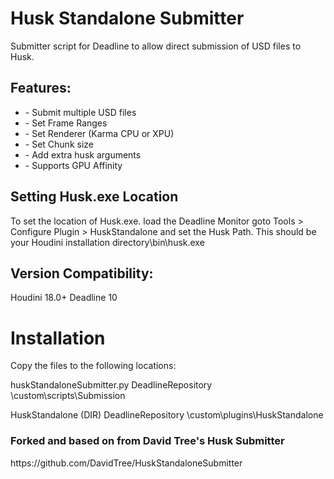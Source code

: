 # Husk Standalone Submitter

Submitter script for Deadline to allow direct submission of USD files to Husk.
<H2>
Features:
</H2>
<ul>
  <li> - Submit multiple USD files</li>
  <li> - Set Frame Ranges</li>
  <li> - Set Renderer (Karma CPU or XPU)</li>
  <li> - Set Chunk size</li>
  <li> - Add extra husk arguments</li>
  <li> - Supports GPU Affinity</li>

</ul>

<H2>
Setting Husk.exe Location
</H2>

To set the location of Husk.exe. load the Deadline Monitor goto Tools > Configure Plugin > HuskStandalone and set the Husk Path. This should be your Houdini installation directory\bin\husk.exe

<H2>
Version Compatibility:
</H2>

Houdini 18.0+
Deadline 10

<H1>
Installation
</H1>

Copy the files to the following locations:

huskStandaloneSubmitter.py
DeadlineRepository \custom\scripts\Submission

HuskStandalone (DIR)
DeadlineRepository \custom\plugins\HuskStandalone

<H3>
Forked and based on from David Tree's Husk Submitter
</H3>
https://github.com/DavidTree/HuskStandaloneSubmitter
